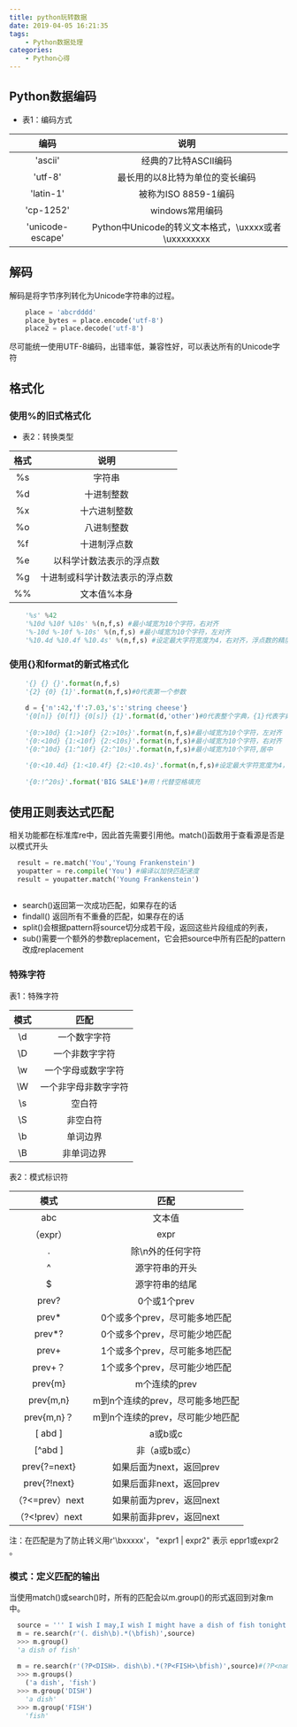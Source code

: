 ```yaml
---
title: python玩转数据
date: 2019-04-05 16:21:35
tags: 
    - Python数据处理
categories: 
    - Python心得
---
```

## Python数据编码

- 表1：编码方式

| 编码        |  说明    | 
| :--------:   | :-----:  | 
|   'ascii'   |  经典的7比特ASCII编码      |  
|   'utf-8'   |  最长用的以8比特为单位的变长编码      |  
|   'latin-1' |  被称为ISO 8859-1编码      |  
|   'cp-1252'   |  windows常用编码      |  
|   'unicode-escape' |  Python中Unicode的转义文本格式，\uxxxx或者\uxxxxxxxx    |  

## 解码
  解码是将字节序列转化为Unicode字符串的过程。
  
```python
    place = 'abcrdddd'
    place_bytes = place.encode('utf-8')
    place2 = place.decode('utf-8')

```
  尽可能统一使用UTF-8编码，出错率低，兼容性好，可以表达所有的Unicode字符
  
## 格式化
### 使用%的旧式格式化

- 表2：转换类型

| 格式        |  说明    | 
| :--------:   | :-----:  | 
|  %s     |  字符串      |  
|  %d   |  十进制整数     |  
|   %x |  十六进制整数     |  
|   %o  |  八进制整数     |  
|  %f |  十进制浮点数   |
|   %e | 以科学计数法表示的浮点数    |  
|   %g  |  十进制或科学计数法表示的浮点数     |  
|  %% |  文本值%本身   |   

```python
    '%s' %42
    '%10d %10f %10s' %(n,f,s) #最小域宽为10个字符，右对齐
    '%-10d %-10f %-10s' %(n,f,s) #最小域宽为10个字符，左对齐
    '%10.4d %10.4f %10.4s' %(n,f,s) #设定最大字符宽度为4，右对齐，浮点数的精度限制在小数点后4位

```

### 使用{}和format的新式格式化

```python
    '{} {} {}'.format(n,f,s)
    '{2} {0} {1}'.format(n,f,s)#0代表第一个参数
    
    d = {'n':42,'f':7.03,'s':'string cheese'}
    '{0[n]} {0[f]} {0[s]} {1}'.format(d,'other')#0代表整个字典，{1}代表字典后面的字符串的值
    
    '{0:>10d} {1:>10f} {2:>10s}'.format(n,f,s)#最小域宽为10个字符，左对齐
    '{0:<10d} {1:<10f} {2:<10s}'.format(n,f,s)#最小域宽为10个字符，右对齐
    '{0:^10d} {1:^10f} {2:^10s}'.format(n,f,s)#最小域宽为10个字符,居中
    
    '{0:<10.4d} {1:<10.4f} {2:<10.4s}'.format(n,f,s)#设定最大字符宽度为4，右对齐，浮点数的精度限制在小数点后4位
    
    '{0:!^20s}'.format('BIG SALE')#用！代替空格填充
```

## 使用正则表达式匹配
  相关功能都在标准库re中，因此首先需要引用他。match()函数用于查看源是否是以模式开头
  
```python
  result = re.match('You','Young Frankenstein')
  youpatter = re.compile('You') #编译以加快匹配速度
  result = youpatter.match('Young Frankenstein')
  
```
- search()返回第一次成功匹配，如果存在的话
- findall() 返回所有不重叠的匹配，如果存在的话
- split()会根据pattern将source切分成若干段，返回这些片段组成的列表，
- sub()需要一个额外的参数replacement，它会把source中所有匹配的pattern改成replacement

### 特殊字符

表1：特殊字符

| 模式        |   匹配   | 
| :--------:   | :-----:  | 
|  \d     |  一个数字字符      |  
|  \D   |  一个非数字字符   |  
|  \w   | 一个字母或数字字符   |  
|  \W  |  一个非字母非数字字符    |  
|  \s  |  空白符   |
|  \S  |  非空白符   |  
|  \b  | 单词边界     |  
|  \B  | 非单词边界     |   
  
  
表2：模式标识符

| 模式        |   匹配   | 
| :--------:   | :-----:  | 
|  abc   |  文本值      |  
|  （expr）   |  expr   |  
|  .  |  除\n外的任何字符   |  
|  ^  |  源字符串的开头   |
|  $  |  源字符串的结尾   |  
|  prev?  | 0个或1个prev    |  
|  prev*  | 0个或多个prev，尽可能多地匹配    |   
|  prev*?  | 0个或多个prev，尽可能少地匹配    |  
|  prev+  | 1个或多个prev，尽可能多地匹配    |  
|  prev+？  | 1个或多个prev，尽可能少地匹配    | 
|  prev{m}  | m个连续的prev    |  
|  prev{m,n}  | m到n个连续的prev，尽可能多地匹配    |  
|  prev{m,n}？  | m到n个连续的prev，尽可能少地匹配    |  
|  [ abd ]  |  a或b或c |  
|  [^abd ]  |  非（a或b或c）   |  
|  prev{?=next}  | 如果后面为next，返回prev    |  
|  prev{?!next}  | 如果后面非next，返回prev    |  
|  （?<=prev）next | 如果前面为prev，返回next    |  
|  （?<!prev）next | 如果前面非prev，返回next    |  

  注：在匹配是为了防止转义用r'\bxxxxx'，  "expr1 | expr2" 表示 eppr1或expr2 。
 
### 模式：定义匹配的输出
  当使用match()或search()时，所有的匹配会以m.group()的形式返回到对象m中。
  
```python
  source = ''' I wish I may,I wish I might have a dish of fish tonight'''
  m = re.search(r'(. dish\b).*(\bfish)',source)
  >>> m.group()
  'a dish of fish'
  
  m = re.search(r'(?P<DISH>. dish\b).*(?P<FISH>\bfish)',source)#(?P<name>expr)这样的匹配模式会匹配expr，并将匹配结果存入name的组中
  >>> m.groups()
    ('a dish', 'fish')
  >>> m.group('DISH')
    'a dish'
  >>> m.group('FISH')
    'fish'
  
```


 
 